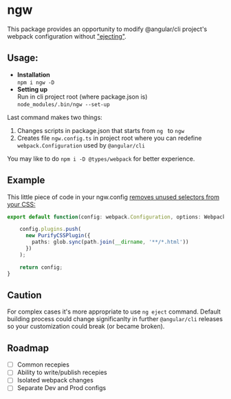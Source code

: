 # ngw
This package provides an opportunity to modify @angular/cli project's webpack configuration without ["ejecting"](https://github.com/angular/angular-cli/wiki/eject).

## Usage:
- **Installation**<br>
`npm i ngw -D`
- **Setting up**<br>
Run in cli project root (where package.json is)<br>
`node_modules/.bin/ngw --set-up`

Last command makes two things:
1) Changes scripts in package.json that starts from `ng ` to `ngw `
2) Creates file `ngw.config.ts` in project root where you can redefine `webpack.Configuration` used by `@angular/cli`

You may like to do `npm i -D @types/webpack` for better experience.

## Example
This little piece of code in your ngw.config [removes unused selectors from your CSS:](https://github.com/webpack-contrib/purifycss-webpack)
```typescript
export default function(config: webpack.Configuration, options: WebpackConfigOptions<BuildOptions>, command = process.argv[2]) {

    config.plugins.push(
      new PurifyCSSPlugin({
        paths: glob.sync(path.join(__dirname, '**/*.html'))
      })
    );

    return config;
}
```

## Caution
For complex cases it's more appropriate to use `ng eject` command. Default building process could change significanlty in further `@angular/cli` releases so your customization could break (or became broken).

## Roadmap
- [ ] Common recepies
- [ ] Ability to write/publish recepies
- [ ] Isolated webpack changes
- [ ] Separate Dev and Prod configs
